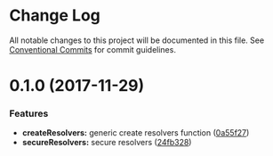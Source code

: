 # Change Log

All notable changes to this project will be documented in this file.
See [Conventional Commits](https://conventionalcommits.org) for commit guidelines.

<a name="0.1.0"></a>
# 0.1.0 (2017-11-29)


### Features

* **createResolvers:** generic create resolvers function ([0a55f27](https://github.com/Workpop/graphql-utils/commit/0a55f27))
* **secureResolvers:** secure resolvers ([24fb328](https://github.com/Workpop/graphql-utils/commit/24fb328))
